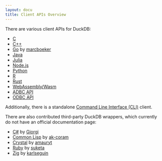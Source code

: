 ```yaml
---
layout: docu
title: Client APIs Overview
---
```


There are various client APIs for DuckDB:

* [C](c/overview)
* [C++](cpp)
* [Go](go) by [marcboeker](https://github.com/marcboeker)
* [Java](java)
* [Julia](julia)
* [Node.js](nodejs/overview)
* [Python](python/overview)
* [R](r)
* [Rust](rust)
* [WebAssembly/Wasm](wasm/overview)
* [ADBC API](adbc)
* [ODBC API](odbc/overview)

Additionally, there is a standalone [Command Line Interface (CLI)](cli) client.

There are also contributed third-party DuckDB wrappers, which currently do not have an official documentation page:

* [C#](https://github.com/Giorgi/DuckDB.NET) by [Giorgi](https://github.com/Giorgi)
* [Common Lisp](https://github.com/ak-coram/cl-duckdb) by [ak-coram](https://github.com/ak-coram)
* [Crystal](https://github.com/amauryt/crystal-duckdb) by [amauryt](https://github.com/amauryt)
* [Ruby](https://github.com/suketa/ruby-duckdb) by [suketa](https://github.com/suketa)
* [Zig](https://github.com/karlseguin/zuckdb.zig) by [karlseguin](https://github.com/karlseguin)